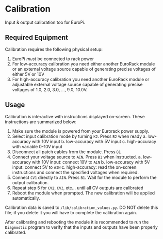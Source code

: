 # Calibration

Input & output calibration too for EuroPi.

## Required Equipment

Calibration requires the following physical setup:
1. EuroPi _must_ be connected to rack power
2. For low-accuracy calibration you need either another EuroRack module or an external voltage source capable of
   generating precise voltages of either 5V or 10V
3. For high-accuracy calibration you need another EuroRack module or adjustable external voltage source capable of
   generating precise voltages of 1.0, 2.0, 3.0, ..., 9.0, 10.0V.

## Usage

Calibration is interactive with instructions displayed on-screen. These instructions are summarized below:
1. Make sure the module is powered from your Eurorack power supply.
2. Select input calibration mode by turning `K2`. Press `B2` when ready
    a. low-accuracy with 10V input
    b. low-accuracy with 5V input
    c. high-accuracy with variable 0-10V input
3. Disconnect all patch cables from the module. Press `B1`
4. Connect your voltage source to `AIN`. Press `B1` when instructed.
    a. low-accuracy with 10V input: connect 10V to `AIN`
    b. low-accuracy with 5V input: connect 5V to `AIN`
    c. high-accuracy: read the on-screen instructions and connect the specified voltages when required.
5. Connect `CV1` directly to `AIN`. Press `B1`. Wait for the module to perform the output calibration.
6. Repeat step 5 for `CV2`, `CV3`, etc... until all CV outputs are calibrated
7. Reboot the module when prompted. The new calibration will be applied automatically.

Calibration data is saved to `/lib/calibration_values.py`. DO NOT delete this file; if you delete it you will have to
complete the calibration again.

After calibrating and rebooting the module it is recommended to run the `Diagnostic` program to verify that the
inputs and outputs have been properly calibrated.
